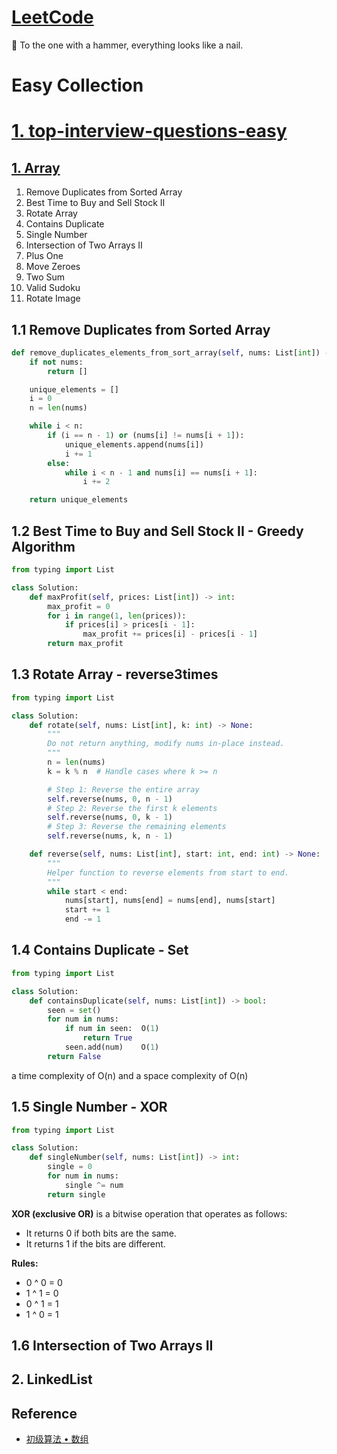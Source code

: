 # [LeetCode][0]

📩 To the one with a hammer, everything looks like a nail.

# Easy Collection

# [1. top-interview-questions-easy][1]

## [1. Array][Array]

 1. Remove Duplicates from Sorted Array 
 2. Best Time to Buy and Sell Stock II
 3. Rotate Array
 4. Contains Duplicate
 5. Single Number
 6. Intersection of Two Arrays II
 7. Plus One
 8. Move Zeroes
 9. Two Sum
 10. Valid Sudoku
 11. Rotate Image
 
## 1.1 Remove Duplicates from Sorted Array

```python
def remove_duplicates_elements_from_sort_array(self, nums: List[int]) -> List[int]:
    if not nums:
        return []

    unique_elements = []
    i = 0
    n = len(nums)

    while i < n:
        if (i == n - 1) or (nums[i] != nums[i + 1]):
            unique_elements.append(nums[i])
            i += 1
        else:
            while i < n - 1 and nums[i] == nums[i + 1]:
                i += 2

    return unique_elements
```
 
## 1.2 Best Time to Buy and Sell Stock II - Greedy Algorithm

```python
from typing import List

class Solution:
    def maxProfit(self, prices: List[int]) -> int:
        max_profit = 0
        for i in range(1, len(prices)):
            if prices[i] > prices[i - 1]:
                max_profit += prices[i] - prices[i - 1]
        return max_profit
``` 
  
## 1.3 Rotate Array - reverse3times

```python
from typing import List

class Solution:
    def rotate(self, nums: List[int], k: int) -> None:
        """
        Do not return anything, modify nums in-place instead.
        """
        n = len(nums)
        k = k % n  # Handle cases where k >= n

        # Step 1: Reverse the entire array
        self.reverse(nums, 0, n - 1)
        # Step 2: Reverse the first k elements
        self.reverse(nums, 0, k - 1)
        # Step 3: Reverse the remaining elements
        self.reverse(nums, k, n - 1)

    def reverse(self, nums: List[int], start: int, end: int) -> None:
        """
        Helper function to reverse elements from start to end.
        """
        while start < end:
            nums[start], nums[end] = nums[end], nums[start]
            start += 1
            end -= 1
```

## 1.4 Contains Duplicate - Set

```python
from typing import List

class Solution:
    def containsDuplicate(self, nums: List[int]) -> bool:
        seen = set() 
        for num in nums: 
            if num in seen:  O(1)
                return True
            seen.add(num)    O(1)
        return False
```

a time complexity of O(n) and a space complexity of O(n) 
  
## 1.5 Single Number - XOR

```python
from typing import List

class Solution:
    def singleNumber(self, nums: List[int]) -> int:
        single = 0
        for num in nums:
            single ^= num
        return single
```

**XOR (exclusive OR)** is a bitwise operation that operates as follows:
- It returns 0 if both bits are the same.
- It returns 1 if the bits are different.

**Rules:**
- 0 ^ 0 = 0
- 1 ^ 1 = 0
- 0 ^ 1 = 1
- 1 ^ 0 = 1

## 1.6 Intersection of Two Arrays II

## 2. LinkedList
  
## Reference

- [初级算法 • 数组](https://leetcode-cn.com/explore/interview/card/top-interview-questions-easy/1/array/)

[0]: https://leetcode.com/
[1]: https://leetcode.com/explore/interview/card/top-interview-questions-easy/

[Array]: https://leetcode.com/explore/interview/card/top-interview-questions-easy/92/array/
[1.1]: https://leetcode.com/explore/interview/card/top-interview-questions-easy/92/array/727/
[1.2]: https://leetcode-cn.com/articles/best-time-to-buy-and-sell-stock-ii/
